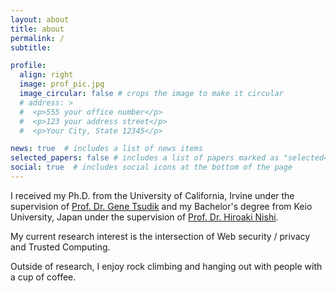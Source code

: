 ```yaml
---
layout: about
title: about
permalink: /
subtitle:

profile:
  align: right
  image: prof_pic.jpg
  image_circular: false # crops the image to make it circular
  # address: >
  #  <p>555 your office number</p>
  #  <p>123 your address street</p>
  #  <p>Your City, State 12345</p>

news: true  # includes a list of news items
selected_papers: false # includes a list of papers marked as "selected={true}"
social: true  # includes social icons at the bottom of the page
---
```


I received my Ph.D. from the University of California, Irvine under the supervision of [Prof. Dr. Gene Tsudik](https://www.ics.uci.edu/~gts/) and my Bachelor's degree from Keio University, Japan under the supervision of [Prof. Dr. Hiroaki Nishi](http://www.west.sd.keio.ac.jp/in-english).

My current research interest is the intersection of Web security / privacy and Trusted Computing.

Outside of research, I enjoy rock climbing and hanging out with people with a cup of coffee.
